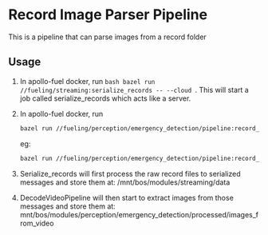 # Record Image Parser Pipeline

This is a pipeline that can parse images from a record folder

## Usage

1. In apollo-fuel docker, run ```bash bazel run //fueling/streaming:serialize_records -- --cloud ```.
   This will start a job called serialize_records which acts like a server.

2. In apollo-fuel docker, run 
   ```bash
   bazel run //fueling/perception/emergency_detection/pipeline:record_image_parser -- --cloud --record_folder=<record_file_path>
   ```
   eg: 
   ```bash
   bazel run //fueling/perception/emergency_detection/pipeline:record_image_parser -- --cloud --record_folder=public-test/2020/2020-08-24/2020-08-24-14-58-13
   ```

3. Serialize_records will first process the raw record files to serialized messages and store them at: /mnt/bos/modules/streaming/data

4. DecodeVideoPipeline will then start to extract images from those messages and store them at: mnt/bos/modules/perception/emergency_detection/processed/images_from_video